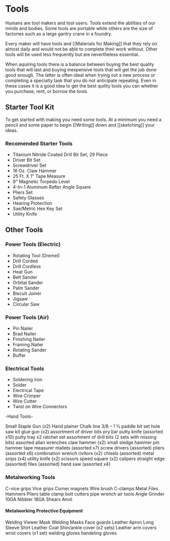 # Tools
Humans are tool makers and tool users. Tools extend the abilities of our minds and bodies. Some tools are portable while others are the size of factories such as a large gantry crane in a foundry.

Every maker will have tools and [[Materials for Making]] that they rely on almost daily and would not be able to complete their work without. Other tools will be used less frequently but are nevertheless essential. 

When aquiring tools there is a balance between buying the best quality tools that will last and buying inexpensive tools that will get the job done good enough. The latter is often ideal when trying out a new process or completing a specialty task that you do not anticipate repeating. Even in these cases it is a good idea to get the best quility tools you can whether you purchase, rent, or borrow the tools.

## Starter Tool Kit
To get started with making you need some tools. At a minimum you need a pencil and some paper to begin [[Writing]] down and [[sketching]] your ideas.

### Recomended Starter Tools
- Titanium Nitride Coated Drill Bit Set, 29 Piece
- Driver Bit Set
- Screwdriver Set
- 16 Oz. Claw Hammer
- 25 Ft. X 1" Tape Measure
- 9" Magnetic Torpedo Level
- 4-In-1 Aluminum Rafter Angle Square
- Pliers Set
- Safety Glasses
- Hearing Protection
- Sae/Metric Hex Key Set
- Utility Knife

## Other Tools
### Power Tools (Electric)
- Rotating Tool (Dremel)
- Drill Corded
- Drill Cordless
- Heat Gun
- Belt Sander
- Orbital Sander
- Palm Sander
- Biscuit Joiner 
- Jigsaw
- Circular Saw

### Power Tools (Air)
- Pin Nailer
- Brad Nailer
- Finishing Nailer
- Framing Nailer
- Rotating Sander
- Buffer

### Electrical Tools
- Soldering Iron
- Solder
- Electrical Tape
- Wire Crimper
- Wire Cutter
- Twist on Wire Connectors

-Hand Tools-

Small Staple Gun (x2)
Hand plainer
Chalk line
3/8 – 1 ½ paddle bit set
hole saw kit
glue gun (x2)
assortment of driver bits
pry bar 
putty knife (assorted x10)
putty tray x2
ratchet set
assortment of drill bits (2 sets with missing bits)
assorted allan wrenches
claw hammer (x2)
small sledge hammer 
pin hammer
tape measurer
mallets (assorted x7)
screw drivers (assorted)
pliers (assorted x6) 
combination wrench 
rivitors (x2)
chisels (assorted)
metal snips (x4)
utility knife (x2)
scissors
speed square (x2)
calipers
straight edge (assorted)
files (assorted)
hand saw (assorted x4)

### Metalworking Tools
C-vice grips
Vice grips 
Corner magnets
Wire brush 
C-clamps
Metal Files
Hammers
Pliers
table clamp
bolt cutters
pipe wrench
air tools
Angle Grinder
10GA Nibbler
18GA Shears 
Anvil

#### Metalworking Protective Equipment
Welding Viewer Mask
Welding Masks 
Face guards
Leather Apron
Long Sleeve Shirt
Leather Coat
Shin/ankle cover (x2 sets)
Leather arm covers
wrist covers (x1 set)
welding gloves
handeling gloves 

